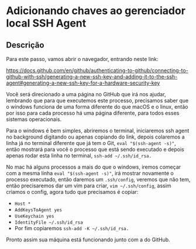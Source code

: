 # Adicionando chaves ao gerenciador local SSH Agent

## Descrição

Para este passo, vamos abrir o navegador, entrando neste link:

<https://docs.github.com/en/github/authenticating-to-github/connecting-to-github-with-ssh/generating-a-new-ssh-key-and-adding-it-to-the-ssh-agent#generating-a-new-ssh-key-for-a-hardware-security-key>

Você será direcionado a uma página no GitHub que irá nos ajudar, lembrando que para que executemos este processo, precisamos saber que o windows funciona de uma forma diferente do que macOS e o linux, então por isso para cada processo há uma página diferente, para todos esses sistemas operacionais.

Para o windows é bem simples, abriremos o terminal, iniciaremos ssh agent no background digitando ou apenas copiando do link, depois colaremos a linha já no terminal diferente que já tem o Git, `eval "$(ssh-agent -s)"`, então mostrará para você o processo que está sendo executado e depois apenas rodar esta linha no terminal, `ssh-add ~/.ssh/id_rsa.`

No mac há alguns processos a mais do que o windows, iremos começar com a mesma linha `eval "$(ssh-agent -s)"`, irá mostrar novamente o processo executado, então daremos um `.ssh/config`, veremos que não tem, então precisaremos dar um vim para criar, `vim ~/.ssh/config`, assim criamos o config, agora tudo que precisamos é copiar:

- `Host *`
- `AddKeysToAgent yes`
- `UseKeychain yes`
- `IdentityFile ~/.ssh/id_rsa`
- Por fim copiaremos `ssh-add -K ~/.ssh/id_rsa.`

Pronto assim sua máquina está funcionando junto com a do GitHub.
